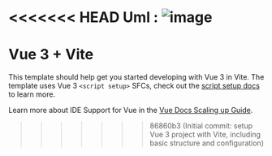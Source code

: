 <<<<<<< HEAD
Uml :
![image](https://github.com/user-attachments/assets/8e91a8aa-5e5e-47e6-9e7d-50dfeb368ed2)
=======
# Vue 3 + Vite

This template should help get you started developing with Vue 3 in Vite. The template uses Vue 3 `<script setup>` SFCs, check out the [script setup docs](https://v3.vuejs.org/api/sfc-script-setup.html#sfc-script-setup) to learn more.

Learn more about IDE Support for Vue in the [Vue Docs Scaling up Guide](https://vuejs.org/guide/scaling-up/tooling.html#ide-support).
>>>>>>> 86860b3 (Initial commit: setup Vue 3 project with Vite, including basic structure and configuration)
